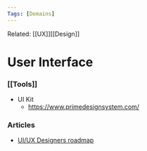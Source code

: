 ```yaml
---
Tags: [Domains]
---
```

Related: [[UX]][[Design]]
# User Interface
### [[Tools]]
- UI Kit
	- https://www.primedesignsystem.com/


### Articles
   - [UI/UX Designers roadmap](https://bootcamp.uxdesign.cc/the-self-taught-ui-ux-designer-roadmap-in-2021-aa0f5b62cecb)
